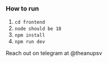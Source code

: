 ### How to run

1. `cd frontend`
2. `node should be 18`
3. `npm install`
4. `npm run dev`


Reach out on telegram at @theanupsv